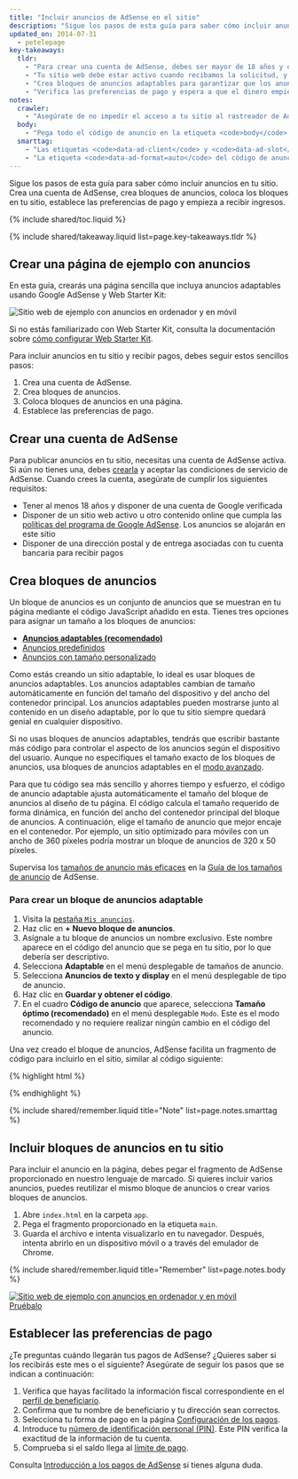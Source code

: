 ```yaml
---
title: "Incluir anuncios de AdSense en el sitio"
description: "Sigue los pasos de esta guía para saber cómo incluir anuncios en tu sitio. Crea una cuenta de AdSense, crea bloques de anuncios, coloca los bloques en tu sitio, establece las preferencias de pago y empieza a recibir ingresos."
updated_on: 2014-07-31
  - petelepage
key-takeaways:
  tldr: 
    - "Para crear una cuenta de AdSense, debes ser mayor de 18 años y disponer de una cuenta de Google y una dirección postal."
    - "Tu sitio web debe estar activo cuando recibamos la solicitud, y el contenido debe cumplir con las políticas de AdSense."
    - "Crea bloques de anuncios adaptables para garantizar que los anuncios encajen, independientemente del dispositivo en el que se vean."
    - "Verifica las preferencias de pago y espera a que el dinero empiece a llegar."
notes:
  crawler:
    - "Asegúrate de no impedir el acceso a tu sitio al rastreador de AdSense (consulta <a href='https://support.google.com/adsense/answer/10532'>este artículo de ayuda</a>)."
  body:
    - "Pega todo el código de anuncio en la etiqueta <code>body</code>; de lo contrario, los anuncios no funcionarán."
  smarttag:
    - "Las etiquetas <code>data-ad-client</code> y <code>data-ad-slot</code> serán únicas para cada anuncio que generes."
    - "La etiqueta <code>data-ad-format=auto</code> del código de anuncio generado permite habilitar la función de tamaño óptimo para el bloque de anuncios adaptable."
---
```


<p class="intro">
  Sigue los pasos de esta guía para saber cómo incluir anuncios en tu sitio. Crea una cuenta de AdSense, crea bloques de anuncios, coloca los bloques en tu sitio, establece las preferencias de pago y empieza a recibir ingresos.
</p>

{% include shared/toc.liquid %}

{% include shared/takeaway.liquid list=page.key-takeaways.tldr %}

## Crear una página de ejemplo con anuncios

En esta guía, crearás una página sencilla que incluya anuncios adaptables usando Google AdSense y Web Starter Kit:

<img src="images/ad-ss-600.png" sizes="100vw" 
  srcset="images/ad-ss-1200.png 1200w, 
          images/ad-ss-900.png 900w,
          images/ad-ss-600.png 600w, 
          images/ad-ss-300.png 300w" 
  alt="Sitio web de ejemplo con anuncios en ordenador y en móvil">

Si no estás familiarizado con Web Starter Kit, consulta la documentación sobre [cómo configurar Web Starter Kit]({{site.fundamentals}}/tools/setup/setup_kit.html).

Para incluir anuncios en tu sitio y recibir pagos, debes seguir estos sencillos pasos:

1. Crea una cuenta de AdSense.
2. Crea bloques de anuncios.
3. Coloca bloques de anuncios en una página.
4. Establece las preferencias de pago.

## Crear una cuenta de AdSense
Para publicar anuncios en tu sitio, necesitas una cuenta de AdSense activa. Si aún no tienes una, debes [crearla](https://www.google.com/adsense/) y aceptar las condiciones de servicio de AdSense.  Cuando crees la cuenta, asegúrate de cumplir los siguientes requisitos:

* Tener al menos 18 años y disponer de una cuenta de Google verificada
* Disponer de un sitio web activo u otro contenido online que cumpla las
[políticas del programa de Google AdSense](https://support.google.com/adsense/answer/48182). Los anuncios se alojarán en este sitio
* Disponer de una dirección postal y de entrega asociadas con tu cuenta bancaria para recibir pagos

## Crea bloques de anuncios

Un bloque de anuncios es un conjunto de anuncios que se muestran en tu página mediante el código JavaScript añadido en esta.  Tienes tres opciones para asignar un tamaño a los bloques de anuncios:

* **[Anuncios adaptables (recomendado)](https://support.google.com/adsense/answer/3213689)** 
* [Anuncios predefinidos](https://support.google.com/adsense/answer/6002621)
* [Anuncios con tamaño personalizado](https://support.google.com/adsense/answer/3289364)

Como estás creando un sitio adaptable, lo ideal es usar bloques de anuncios adaptables.
Los anuncios adaptables cambian de tamaño automáticamente en función del tamaño del dispositivo y del ancho del contenedor principal.
Los anuncios adaptables pueden mostrarse junto al contenido en un diseño adaptable, por lo que tu sitio siempre quedará genial en cualquier dispositivo.

Si no usas bloques de anuncios adaptables, tendrás que escribir bastante más código para controlar el aspecto de los anuncios según el dispositivo del usuario. Aunque no especifiques el tamaño exacto de los bloques de anuncios, usa bloques de anuncios adaptables en el [modo avanzado]({{site.fundamentals}}/monetization/ads/customize-ads.html#what-if-responsive-sizing-isnt-enough).

Para que tu código sea más sencillo y ahorres tiempo y esfuerzo, el código de anuncio adaptable ajusta automáticamente el tamaño del bloque de anuncios al diseño de tu página. 
El código calcula el tamaño requerido de forma dinámica, en función del ancho del contenedor principal del bloque de anuncios. A continuación, elige el tamaño de anuncio que mejor encaje en el contenedor.
Por ejemplo, un sitio optimizado para móviles con un ancho de 360 píxeles podría mostrar un bloque de anuncios de 320 x 50 píxeles.

Supervisa los [tamaños de anuncio más eficaces](https://support.google.com/adsense/answer/6002621#top) en la [Guía de los tamaños de anuncio](https://support.google.com/adsense/answer/6002621#top) de AdSense.

### Para crear un bloque de anuncios adaptable

1. Visita la [pestaña `Mis anuncios`](https://www.google.com/adsense/app#myads-springboard).
2. Haz clic en <strong>+ Nuevo bloque de anuncios</strong>.
3. Asígnale a tu bloque de anuncios un nombre exclusivo. Este nombre aparece en el código del anuncio que se pega en tu sitio, por lo que debería ser descriptivo.
4. Selecciona <strong>Adaptable</strong> en el menú desplegable de tamaños de anuncio.
5. Selecciona <strong>Anuncios de texto y display</strong> en el menú desplegable de tipo de anuncio.
6. Haz clic en <strong>Guardar y obtener el código</strong>.
7. En el cuadro <strong>Código de anuncio</strong> que aparece, selecciona <strong>Tamaño óptimo (recomendado)</strong> en el menú desplegable `Modo`. 
Este es el modo recomendado y no requiere realizar ningún cambio en el código del anuncio.

Una vez creado el bloque de anuncios, AdSense facilita un fragmento de código para incluirlo en el sitio, similar al código siguiente:

{% highlight html %}
<script async src="//pagead2.googlesyndication.com/pagead/js/adsbygoogle.js"></script>
<!-- Top ad in web starter kit sample -->
<ins class="adsbygoogle"
  style="display:block"
  data-ad-client="XX-XXX-XXXXXXXXXXXXXXXX"
  data-ad-slot="XXXXXXXXXX"
  data-ad-format="auto"></ins>
<script>
  (adsbygoogle = window.adsbygoogle || []).push({});
</script>
{% endhighlight %}

{% include shared/remember.liquid title="Note" list=page.notes.smarttag %}

## Incluir bloques de anuncios en tu sitio

Para incluir el anuncio en la página, debes pegar el fragmento de AdSense proporcionado en nuestro lenguaje de marcado.  Si quieres incluir varios anuncios, puedes reutilizar el mismo bloque de anuncios o crear varios bloques de anuncios.

1. Abre `index.html` en la carpeta `app`.
2. Pega el fragmento proporcionado en la etiqueta `main`.
3. Guarda el archivo e intenta visualizarlo en tu navegador. Después, intenta abrirlo en un dispositivo móvil o a través del emulador de Chrome.

{% include shared/remember.liquid title="Remember" list=page.notes.body %}

<div>
  <a href="/web/fundamentals/resources/samples/monetization/ads/">
    <img src="images/ad-ss-600.png" sizes="100vw" 
      srcset="images/ad-ss-1200.png 1200w, 
              images/ad-ss-900.png 900w,
              images/ad-ss-600.png 600w, 
              images/ad-ss-300.png 300w" 
      alt="Sitio web de ejemplo con anuncios en ordenador y en móvil">
    <br>
    Pruébalo
  </a>
</div>

## Establecer las preferencias de pago

¿Te preguntas cuándo llegarán tus pagos de AdSense? ¿Quieres saber si los recibirás este mes o el siguiente? Asegúrate de seguir los pasos que se indican a continuación:

1. Verifica que hayas facilitado la información fiscal correspondiente en el [perfil de beneficiario](https://www.google.com/adsense/app#payments3/h=BILLING_PROFILE). 
2. Confirma que tu nombre de beneficiario y tu dirección sean correctos.
3. Selecciona tu forma de pago en la página [Configuración de los pagos](https://www.google.com/adsense/app#payments3/h=ACCOUNT_SETTINGS).
4. Introduce tu [número de identificación personal (PIN)](https://support.google.com/adsense/answer/157667). Este PIN verifica la exactitud de la información de tu cuenta.
5. Comprueba si el saldo llega al [límite de pago](https://support.google.com/adsense/answer/1709871). 

Consulta [Introducción a los pagos de AdSense](https://support.google.com/adsense/answer/1709858) si tienes alguna duda.



